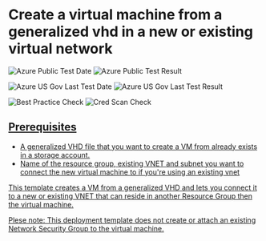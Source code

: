 # Create a virtual machine from a generalized vhd in a new or existing virtual network

![Azure Public Test Date](https://azurequickstartsservice.blob.core.windows.net/badges/201-vm-generalized-vhd-new-or-existing-vnet/PublicLastTestDate.svg)
![Azure Public Test Result](https://azurequickstartsservice.blob.core.windows.net/badges/201-vm-generalized-vhd-new-or-existing-vnet/PublicDeployment.svg)

![Azure US Gov Last Test Date](https://azurequickstartsservice.blob.core.windows.net/badges/201-vm-generalized-vhd-new-or-existing-vnet/FairfaxLastTestDate.svg)
![Azure US Gov Last Test Result](https://azurequickstartsservice.blob.core.windows.net/badges/201-vm-generalized-vhd-new-or-existing-vnet/FairfaxDeployment.svg)

![Best Practice Check](https://azurequickstartsservice.blob.core.windows.net/badges/201-vm-generalized-vhd-new-or-existing-vnet/BestPracticeResult.svg)
![Cred Scan Check](https://azurequickstartsservice.blob.core.windows.net/badges/201-vm-generalized-vhd-new-or-existing-vnet/CredScanResult.svg)

<a href="https://portal.azure.com/#create/Microsoft.Template/uri/https%3A%2F%2Fraw.githubusercontent.com%2Fazure%2Fazure-quickstart-templates%2Fmaster%2F201-vm-generalized-vhd-new-or-existing-vnet%2Fazuredeploy.json" target="_blank">
    


    


## Prerequisites

- A generalized VHD file that you want to create a VM from already exists in a storage account.
- Name of the resource group, existing VNET and subnet you want to connect the new virtual machine to if you're using an existing vnet

This template creates a VM from a generalized VHD and lets you connect it to a new or existing VNET that can reside in another Resource Group then the virtual machine.

Plese note: This deployment template does not create or attach an existing Network Security Group to the virtual machine. 

